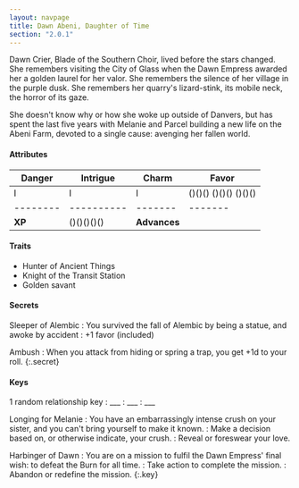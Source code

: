 ```yaml
---
layout: navpage
title: Dawn Abeni, Daughter of Time
section: "2.0.1"
---
```


Dawn Crier, Blade of the Southern Choir, lived before the stars changed.
She remembers visiting the City of Glass when the Dawn Empress awarded her a golden laurel for her valor.
She remembers the silence of her village in the purple dusk.
She remembers her quarry's lizard-stink, its mobile neck, the horror of its gaze.

She doesn't know why or how she woke up outside of Danvers, but has spent the last five years with Melanie and Parcel building a new life on the Abeni Farm, devoted to a single cause: avenging her fallen world.

#### Attributes

| Danger | Intrigue | Charm | Favor |
|--------|----------|-------|-------|
| I      | I        | I     | ()()() ()()() ()()() |
|--------|----------|-------|-------|
| **XP** | ()()()()() | **Advances** |       |

#### Traits

* Hunter of Ancient Things
* Knight of the Transit Station
* Golden savant

#### Secrets

Sleeper of Alembic
  : You survived the fall of Alembic by being a statue, and awoke by accident
    : +1 favor (included)

Ambush
  : When you attack from hiding or spring a trap, you get +1d to your roll.
{:.secret}



#### Keys
1 random relationship key
: ___
  : ___
  : ___

Longing for Melanie
: You have an embarrassingly intense crush on your sister, and you can't bring yourself to make it known.
  : Make a decision based on, or otherwise indicate, your crush.
  : Reveal or foreswear your love.

Harbinger of Dawn
: You are on a mission to fulfil the Dawn Empress' final wish: to defeat the Burn for all time.
  : Take action to complete the mission.
  : Abandon or redefine the mission.
{:.key}


